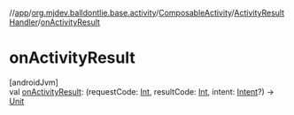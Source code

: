 //[app](../../../../index.md)/[org.mjdev.balldontlie.base.activity](../../index.md)/[ComposableActivity](../index.md)/[ActivityResultHandler](index.md)/[onActivityResult](on-activity-result.md)

# onActivityResult

[androidJvm]\
val [onActivityResult](on-activity-result.md): (requestCode: [Int](https://kotlinlang.org/api/latest/jvm/stdlib/kotlin/-int/index.html), resultCode: [Int](https://kotlinlang.org/api/latest/jvm/stdlib/kotlin/-int/index.html), intent: [Intent](https://developer.android.com/reference/kotlin/android/content/Intent.html)?) -&gt; [Unit](https://kotlinlang.org/api/latest/jvm/stdlib/kotlin/-unit/index.html)
